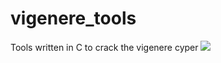 # vigenere_tools
Tools written in C to crack the vigenere cyper
<img src="https://www.geenbs.nl/images/vtools_cli.png">
